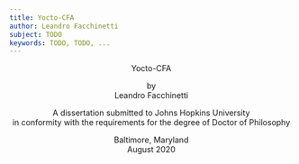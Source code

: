 ```yaml
---
title: Yocto-CFA
author: Leandro Facchinetti
subject: TODO
keywords: TODO, TODO, ...
---
```


<header>
<div class="title-page">
<p class="title">Yocto-CFA</p>
<p class="author">by<br>Leandro Facchinetti</p>
<p class="statement">A dissertation submitted to Johns Hopkins University<br>in conformity with the requirements for the degree of Doctor of Philosophy</p>
<p class="publishing-location">Baltimore, Maryland<br>August 2020</p>
</div>
</header>

<main>
</main>

<footer>
</footer>
